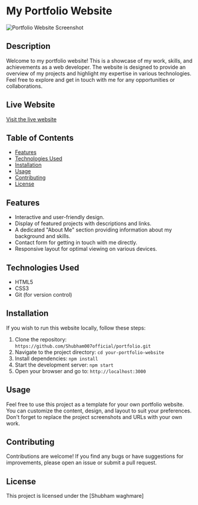 # My Portfolio Website

![Portfolio Website Screenshot](portfolio-screenshot.png)

## Description

Welcome to my portfolio website! This is a showcase of my work, skills, and achievements as a web developer. The website is designed to provide an overview of my projects and highlight my expertise in various technologies. Feel free to explore and get in touch with me for any opportunities or collaborations.

## Live Website

[Visit the live website](https://www.myportfoliowebsite.com)

## Table of Contents

- [Features](#features)
- [Technologies Used](#technologies-used)
- [Installation](#installation)
- [Usage](#usage)
- [Contributing](#contributing)
- [License](#license)

## Features

- Interactive and user-friendly design.
- Display of featured projects with descriptions and links.
- A dedicated "About Me" section providing information about my background and skills.
- Contact form for getting in touch with me directly.
- Responsive layout for optimal viewing on various devices.

## Technologies Used

- HTML5
- CSS3
- Git (for version control)

## Installation

If you wish to run this website locally, follow these steps:

1. Clone the repository: `https://github.com/Shubham007official/portfolio.git`
2. Navigate to the project directory: `cd your-portfolio-website`
3. Install dependencies: `npm install`
4. Start the development server: `npm start`
5. Open your browser and go to: `http://localhost:3000`

## Usage

Feel free to use this project as a template for your own portfolio website. You can customize the content, design, and layout to suit your preferences. Don't forget to replace the project screenshots and URLs with your own work.

## Contributing

Contributions are welcome! If you find any bugs or have suggestions for improvements, please open an issue or submit a pull request.

## License

This project is licensed under the [Shubham waghmare]

